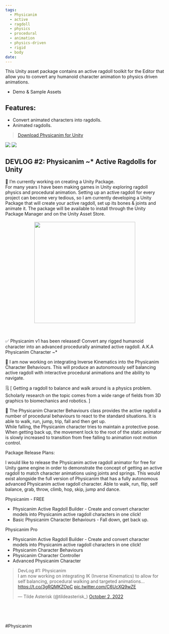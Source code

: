 ```yaml
---
tags:
  - Physicanim
  - active
  - ragdoll
  - physics
  - procedural
  - animation
  - physics-driven
  - rigid
  - body
date:
---
```

This Unity asset package contains an active ragdoll toolkit for the Editor that allow you to convert any humanoid character animation to physics driven animations.
- Demo & Sample Assets

## Features:
- Convert animated characters into ragdolls.
- Animated ragdolls.
> [Download Physicanim for Unity](https://github.com/TildeAsterisk/Physicanim/releases/tag/v1.0.1)

[![](https://blogger.googleusercontent.com/img/b/R29vZ2xl/AVvXsEhh5lg-tAePF0_voJoRJy5cu09WHE72HyG_qTxl38NJ4jzCjcPyxRsTYQCQAM7dXcp3bExRREMYD6lWTqSElNqEODetOmLMFA_CXkbR4ylBpl0Ulw1-7ywm9eje1QJdRdVB3n_BDIhzLS_nYq-xmITYv8_VImNbHlyzwx9P7o9iTDxv2px80KUvL1q_bw/s320/2017-04-26_23h11_31.jpg)](https://www.blogger.com/u/2/blog/post/edit/5175033775044694573/8247880802143772475#)
[![](https://blogger.googleusercontent.com/img/b/R29vZ2xl/AVvXsEjdN_tx7KRzqob_iciIhcPWzvv-AeVfNFEUSO0sPEqca0EYfHhkGZTPWWjLg_39Mk5i3L4zRF5BlIdckBcW6c4wnxAq1J1bSJAKubfrqoaTVQHQoK6G64BUfzx5Se1nu58qI0bNqXrsZhGc55qMd9eOvkfnYoxJi-lcTafC9bAGXK6o0pgI__eMiVb18Q/w640-h268/Screenshot%202022-09-17%20002650.png)](https://www.blogger.com/u/2/blog/post/edit/5175033775044694573/8247880802143772475#)

## DEVLOG #2: Physicanim ~* Active Ragdolls for Unity
<div style="clear: both; text-align: left;">
  🔭 I’m currently working on creating a Unity Package.
</div>
<div style="clear: both; text-align: left;">
  For many years I have been making games in Unity exploring ragdoll physics and
  procedural animation. Setting up an active ragdoll for every project can
  become very tedious, so I am currently developing a Unity Package that will
  create your active ragdoll, set up its bones &amp; joints and animate it. The
  package will be available to install through the Unity Package Manager and on
  the Unity Asset Store.
</div><br>
<div class="separator" style="clear: both; text-align: center;">
  <a
    href="https://blogger.googleusercontent.com/img/b/R29vZ2xl/AVvXsEiMrWCcVJ_jH0boL9bLncX5uVqmhtHDMMFvZnksLsCrL5ObpuFSvzMyjUyKhXOApjVO4oYfrQhLdwIi9qMn12v7SLbh1CNl5B8EAm8O903Vp0mUurpVJPM6eFZtiVVG6fO8ukoWuQu1znhk7cP921FRDbkEG1BSwcyOdRv_Si9Pgfm-46kJCUc0dFW8PA/s600/activeragdolldevclipGIF.gif"
    imageanchor="1"
    style="margin-left: 1em; margin-right: 1em;"
    ><img
      border="0"
      data-original-height="600"
      data-original-width="600"
      height="320"
      src="https://blogger.googleusercontent.com/img/b/R29vZ2xl/AVvXsEiMrWCcVJ_jH0boL9bLncX5uVqmhtHDMMFvZnksLsCrL5ObpuFSvzMyjUyKhXOApjVO4oYfrQhLdwIi9qMn12v7SLbh1CNl5B8EAm8O903Vp0mUurpVJPM6eFZtiVVG6fO8ukoWuQu1znhk7cP921FRDbkEG1BSwcyOdRv_Si9Pgfm-46kJCUc0dFW8PA/s320/activeragdolldevclipGIF.gif"
      width="320"
  /></a>
</div>
<br>
<div style="clear: both; text-align: left;"><br /></div>

<p style="text-align: left;">
  ✅ Physicanim v1 has been released! Convert any rigged humanoid character into
  an advanced procedurally animated active ragdoll. A.K.A Physicanim Character
  ~*
</p>
<p style="text-align: left;">
  🧠 I am now working on integrating Inverse Kinematics into the Physicanim
  Character Behaviours. This will produce an autonomously self balancing active
  ragdoll with interactive procedural animations and the ability to navigate.
</p>
<div>
  <p style="text-align: left;">
    🗒 [ Getting a ragdoll to balance and walk around is a physics problem.
    Scholarly research on the topic comes from a wide range of fields from 3D
    graphics to biomechanics and robotics. ]
  </p>
  <p style="text-align: left;">
    🦿 The Physicanim Character Behaviours class provides the active ragdoll a
    number of procedural behaviours to react to the standard situations. It is
    able to walk, run, jump, trip, fall and then get up.<br />
    While falling, the Physicanim character tries to maintain a protective pose.
    When getting back up, the movement lock to the root of the static animator
    is slowly increased to transition from free falling to animation root motion
    control.
  </p>
  <div style="text-align: left;">Package Release Plans:</div>
  <p style="text-align: left;">
    I would like to release the Physicanim active ragdoll animator for free for
    Unity game engine in order to demonstrate the concept of getting an active
    ragdoll to match character animations using joints and springs. This would
    exist alongside the full version of Physicanim that has a fully autonomous
    advanced Physicanim active ragdoll character. Able to walk, run, flip, self
    balance, grab, throw, climb, hop, skip, jump and dance.
  </p>
</div>
<div>
  <div style="text-align: left;">Physicanim - FREE</div>
  <ul style="text-align: left;">
    <li>
      Physicanim Active Ragdoll Builder - Create and convert character models
      into Physicanim active ragdoll characters in one click!
    </li>
    <li>Basic Physicanim Character Behaviours - Fall down, get back up.</li>
  </ul>
  <div style="text-align: left;">Physicanim Pro</div>
  <ul style="text-align: left;">
    <li>
      Physicanim Active Ragdoll Builder - Create and convert character models
      into Physicanim active ragdoll characters in one click!
    </li>
    <li>Physicanim Character Behaviours</li>
    <li>Physicanim Character Controller</li>
    <li>Advanced Physicanim Character</li>
  </ul>

  <blockquote class="twitter-tweet">
    <p dir="ltr" lang="en">
      DevLog #1: Physicanim<br />I am now working on integrating IK (Inverse
      Kinematics) to allow for self balancing, procedural walking and targeted
      animations…<a href="https://t.co/3gRQMKZOpC">https://t.co/3gRQMKZOpC</a>
      <a href="https://t.co/C6UcXQ9wZE">pic.twitter.com/C6UcXQ9wZE</a>
    </p>
    — Tilde Asterisk (@tildeasterisk_)
    <a
      href="https://twitter.com/tildeasterisk_/status/1576523549292257281?ref_src=twsrc%5Etfw"
      >October 2, 2022</a
    >
  </blockquote>
  <br />
  <p>&nbsp;</p>
  <script
    async=""
    charset="utf-8"
    src="https://platform.twitter.com/widgets.js"
  ></script>
</div>

#Physicanim
